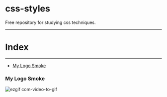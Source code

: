 # css-styles

Free repository for studying css techniques.

---
# Index
---

- [My Logo Smoke](#my-logo-smoke)

### My Logo Smoke

![ezgif com-video-to-gif](https://user-images.githubusercontent.com/38081852/65581701-4e91c880-df52-11e9-896e-3a0426cd90ab.gif)